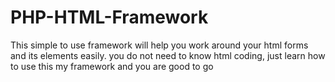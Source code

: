 # PHP-HTML-Framework
This simple to use framework will help you work around your html forms and its elements easily. you do not need to know html coding, just learn how to use this my framework and you are good to go
